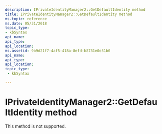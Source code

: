 ```yaml
---
description: IPrivateIdentityManager2::GetDefaultIdentity method
title: IPrivateIdentityManager2::GetDefaultIdentity method
ms.topic: reference
ms.date: 05/31/2018
topic_type: 
- kbSyntax
api_name: 
api_type: 
api_location: 
ms.assetid: 9b9d21f7-4af5-418a-8efd-b8731e0e31b0
api_name: 
api_type: 
api_location: 
topic_type: 
 - kbSyntax

---
```


# IPrivateIdentityManager2::GetDefaultIdentity method

This method is not supported.

 

 



